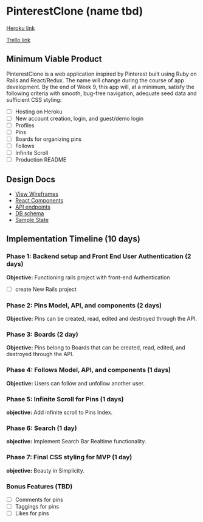 # PinterestClone (name tbd)

[Heroku link][heroku]

[Trello link][trello]

[heroku]: http://www.herokuapp.com
[trello]: https://trello.com/b/8DdmFHNC/pinterest-clone-name-tbd

## Minimum Viable Product

PinterestClone is a web application inspired by Pinterest built using Ruby on Rails
and React/Redux.  The name will change during the course of app development. By the end of Week 9, this app will, at a minimum, satisfy the
following criteria with smooth, bug-free navigation, adequate seed data and
sufficient CSS styling:

- [ ] Hosting on Heroku
- [ ] New account creation, login, and guest/demo login
- [ ] Profiles
- [ ] Pins
- [ ] Boards for organizing pins
- [ ] Follows
- [ ] Infinite Scroll
- [ ] Production README

## Design Docs
* [View Wireframes][wireframes]
* [React Components][components]
* [API endpoints][api-endpoints]
* [DB schema][schema]
* [Sample State][sample-state]

[wireframes]: docs/wireframes
[components]: docs/component-hierarchy.md
[sample-state]: docs/sample-state.md
[api-endpoints]: docs/api-endpoints.md
[schema]: docs/schema.md

## Implementation Timeline (10 days)

### Phase 1: Backend setup and Front End User Authentication (2 days)

**Objective:** Functioning rails project with front-end Authentication

- [ ] create New Rails project

### Phase 2: Pins Model, API, and components (2 days)

**Objective:** Pins can be created, read, edited and destroyed through
the API.

### Phase 3: Boards (2 day)

**Objective:** Pins belong to Boards that can be created, read, edited, and destroyed through the API.

### Phase 4: Follows Model, API, and components (1 days)

**Objective:** Users can follow and unfollow another user.

### Phase 5: Infinite Scroll for Pins (1 days)

**objective:** Add infinite scroll to Pins Index.

### Phase 6: Search (1 day)

**objective:** Implement Search Bar Realtime functionality.

### Phase 7: Final CSS styling for MVP (1 day)

**objective:** Beauty in Simplicity.

### Bonus Features (TBD)
- [ ] Comments for pins
- [ ] Taggings for pins
- [ ] Likes for pins
